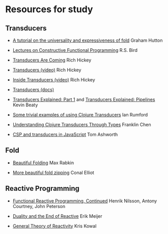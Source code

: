Resources for study
===================


Transducers
-----------

* [A tutorial on the universality and expressiveness of fold](http://www.cs.nott.ac.uk/~gmh/fold.pdf)
  Graham Hutton

* [Lectures on Constructive Functional Programming](http://www.cs.ox.ac.uk/files/3390/PRG69.pdf)
  R.S. Bird

* [Transducers Are Coming](http://blog.cognitect.com/blog/2014/8/6/transducers-are-coming) Rich Hickey

* [Transducers (video)](https://www.youtube.com/watch?v=6mTbuzafcII) Rich Hickey

* [Inside Transducers (video)](https://www.youtube.com/watch?v=4KqUvG8HPYo) Rich Hickey

* [Transducers (docs)](http://clojure.org/transducers) 

* [Transducers Explained: Part 1](http://simplectic.com/blog/2014/transducers-explained-1/) and
  [Transducers Explained: Pipelines](http://simplectic.com/blog/2014/transducers-explained-pipelines/)
  Kevin Beaty

* [Some trivial examples of using Clojure Transducers](http://ianrumford.github.io/blog/2014/08/08/Some-trivial-examples-of-using-Clojure-Transducers/) Ian Rumford

* [Understanding Clojure Transducers Through Types](http://conscientiousprogrammer.com/blog/2014/08/07/understanding-cloure-transducers-through-types/) Franklin Chen

* [CSP and transducers in JavaScript](http://phuu.net/2014/08/31/csp-and-transducers.html) Tom Ashworth


Fold
----
* [Beautiful Folding](http://squing.blogspot.com/2008/11/beautiful-folding.html) Max Rabkin

* [More beautiful fold zipping](http://conal.net/blog/posts/more-beautiful-fold-zipping) Conal Elliot


Reactive Programming
--------------------

* [Functional Reactive Programming, Continued](http://haskell.cs.yale.edu/wp-content/uploads/2011/02/workshop-02.pdf) Henrik Nilsson, Antony Courtney, John Peterson

* [Duality and the End of Reactive](http://channel9.msdn.com/Events/Lang-NEXT/Lang-NEXT-2014/Keynote-Duality) Erik Meijer

* [General Theory of Reactivity](https://github.com/kriskowal/gtor) Kris Kowal


